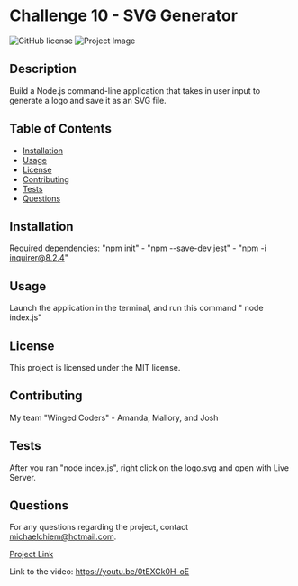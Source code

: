
# Challenge 10 - SVG Generator

![GitHub license](https://img.shields.io/badge/license-MIT-blue.svg)
![Project Image](N/A)

## Description
Build a Node.js command-line application that takes in user input to generate a logo and save it as an SVG file.

## Table of Contents
- [Installation](#installation)
- [Usage](#usage)
- [License](#license)
- [Contributing](#contributing)
- [Tests](#tests)
- [Questions](#questions)

## Installation
Required dependencies: "npm init" - "npm --save-dev jest" - "npm -i inquirer@8.2.4"

## Usage
Launch the application in the terminal, and run this command " node index.js"

## License
This project is licensed under the MIT license.

## Contributing
My team "Winged Coders" - Amanda, Mallory, and Josh

## Tests
After you ran "node index.js", right click on the logo.svg and open with Live Server.

## Questions
For any questions regarding the project, contact michaelchiem@hotmail.com.

[Project Link](https://github.com/Michael-Chiem/Covid201)

Link to the video: https://youtu.be/0tEXCk0H-oE
